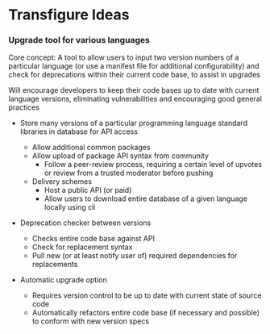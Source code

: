 # Transfigure Ideas

### Upgrade tool for various languages

Core concept: A tool to allow users to input two version numbers of a particular language (or use a manifest file for additional configurability) and check for deprecations within their current code base, to assist in upgrades

Will encourage developers to keep their code bases up to date with current language versions, eliminating vulnerabilities and encouraging good general practices

- Store many versions of a particular programming language standard libraries in database for API access
    - Allow additional common packages
    - Allow upload of package API syntax from community
        - Follow a peer-review process, requiring a certain level of upvotes or review from a trusted moderator before pushing
    - Delivery schemes
        - Host a public API (or paid)
        - Allow users to download entire database of a given language locally using cli

- Deprecation checker between versions
    - Checks entire code base against API
    - Check for replacement syntax
    - Pull new (or at least notify user of) required dependencies for replacements

- Automatic upgrade option
    - Requires version control to be up to date with current state of source code
    - Automatically refactors entire code base (if necessary and possible) to conform with new version specs


